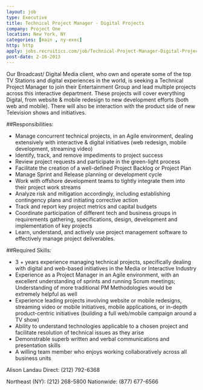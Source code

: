 ```yaml
---
layout: job
type: Executive
title: Technical Project Manager - Digital Projects
company: Project One
location: New York, NY
categories: [main , ny-exec]
http: http
apply: jobs.recruitics.com/job/Technical-Project-Manager-Digital-Projects-New-York-New-York-2746251/?utm_source=workcreative.net
post-date: 2-16-2013
---
```


Our Broadcast/ Digital Media client, who own and operate some of the top TV Stations and digital experiences in the world, is seeking a Technical Project Manager to join their Entertainment Group and lead multiple projects across this interactive department.  These projects will cover everything Digital, from website & mobile redesign to new development efforts (both web and mobile).  There will also be interaction with the product side of new Television shows and initiatives.
 
##Responsibilities:

*  Manage concurrent technical projects, in an Agile environment, dealing extensively with interactive & digital initiatives (web redesign, mobile development, streaming video)
*  Identify, track, and remove impediments to project success
*  Review project requests and participate in the green-light process
*  Facilitate the creation of a well-defined Project Backlog or Project Plan
*  Manage Sprint and Release planning or development cycle
*  Work with offshore development teams to tightly integrate them into their project work streams
*  Analyze risk and mitigation accordingly, including establishing contingency plans and initiating corrective action
*  Track and report key project metrics and capital budgets
*  Coordinate participation of different tech and business groups in requirements gathering, specifications, design, development and implementation of key projects
*  Learn, understand, and actively use project management software to effectively manage project deliverables.

##Required Skills:

*  3 + years experience managing technical projects, specifically dealing with digital and web-based initiatives in the Media or Interactive Industry
*  Experience as a Project Manager in an Agile environment, with an excellent understanding of sprints and running Scrum meetings; Understanding of more traditional PM Methodologies would be extremely helpful as well
*  Experience leading projects involving website or mobile redesigns, streaming video or mobile initiatives, mobile applications, or in-depth product-centric initiatives (building a full web/mobile campaign around a TV show)
*  Ability to understand technologies applicable to a chosen project and facilitate resolution of technical issues as they arise
*  Demonstrable superb written and verbal communications and presentation skills
*  A willing team member who enjoys working collaboratively across all business units

Alison Landau
Direct: (212) 792-6368
 
Northeast (NY): (212) 268-5800
Nationwide: (877) 677-6566
